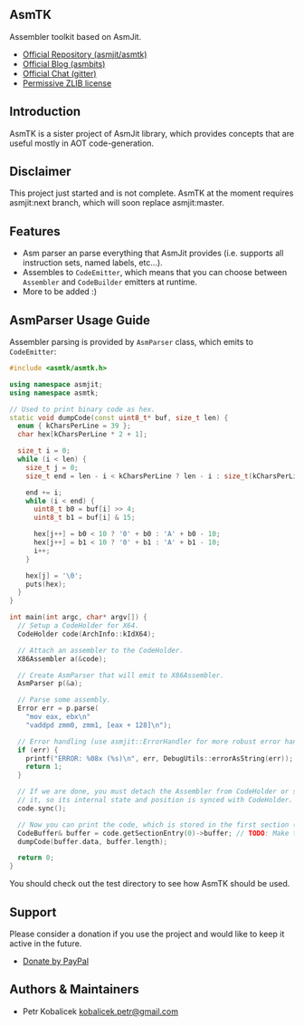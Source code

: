 AsmTK
-----

Assembler toolkit based on AsmJit.

  * [Official Repository (asmjit/asmtk)](https://github.com/asmjit/asmtk)
  * [Official Blog (asmbits)](https://asmbits.blogspot.com/ncr)
  * [Official Chat (gitter)](https://gitter.im/asmjit/asmjit)
  * [Permissive ZLIB license](./LICENSE.md)

Introduction
------------

AsmTK is a sister project of AsmJit library, which provides concepts that are useful mostly in AOT code-generation.

Disclaimer
----------

This project just started and is not complete. AsmTK at the moment requires asmjit:next branch, which will soon replace asmjit:master.

Features
--------

  * Asm parser an parse everything that AsmJit provides (i.e. supports all instruction sets, named labels, etc...).
  * Assembles to `CodeEmitter`, which means that you can choose between `Assembler` and `CodeBuilder` emitters at runtime.
  * More to be added :)

AsmParser Usage Guide
---------------------

Assembler parsing is provided by `AsmParser` class, which emits to `CodeEmitter`:

```C++
#include <asmtk/asmtk.h>

using namespace asmjit;
using namespace asmtk;

// Used to print binary code as hex.
static void dumpCode(const uint8_t* buf, size_t len) {
  enum { kCharsPerLine = 39 };
  char hex[kCharsPerLine * 2 + 1];

  size_t i = 0;
  while (i < len) {
    size_t j = 0;
    size_t end = len - i < kCharsPerLine ? len - i : size_t(kCharsPerLine);

    end += i;
    while (i < end) {
      uint8_t b0 = buf[i] >> 4;
      uint8_t b1 = buf[i] & 15;

      hex[j++] = b0 < 10 ? '0' + b0 : 'A' + b0 - 10;
      hex[j++] = b1 < 10 ? '0' + b1 : 'A' + b1 - 10;
      i++;
    }

    hex[j] = '\0';
    puts(hex);
  }
}

int main(int argc, char* argv[]) {
  // Setup a CodeHolder for X64.
  CodeHolder code(ArchInfo::kIdX64);

  // Attach an assembler to the CodeHolder.
  X86Assembler a(&code);

  // Create AsmParser that will emit to X86Assembler.
  AsmParser p(&a);

  // Parse some assembly.
  Error err = p.parse(
    "mov eax, ebx\n"
    "vaddpd zmm0, zmm1, [eax + 128]\n");

  // Error handling (use asmjit::ErrorHandler for more robust error handling).
  if (err) {
    printf("ERROR: %08x (%s)\n", err, DebugUtils::errorAsString(err));
    return 1;
  }

  // If we are done, you must detach the Assembler from CodeHolder or sync
  // it, so its internal state and position is synced with CodeHolder.
  code.sync();

  // Now you can print the code, which is stored in the first section (.text).
  CodeBuffer& buffer = code.getSectionEntry(0)->buffer; // TODO: Make this nicer.
  dumpCode(buffer.data, buffer.length);

  return 0;
}
```

You should check out the test directory to see how AsmTK should be used.

Support
-------

Please consider a donation if you use the project and would like to keep it active in the future.

  * [Donate by PayPal](https://www.paypal.com/cgi-bin/webscr?cmd=_donations&business=QDRM6SRNG7378&lc=EN;&item_name=asmtk&currency_code=EUR)

Authors & Maintainers
---------------------

  * Petr Kobalicek <kobalicek.petr@gmail.com>
